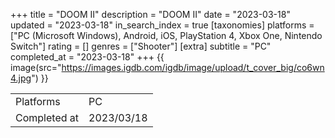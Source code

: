 +++
title = "DOOM II"
description = "DOOM II"
date = "2023-03-18"
updated = "2023-03-18"
in_search_index = true
[taxonomies]
platforms = ["PC (Microsoft Windows), Android, iOS, PlayStation 4, Xbox One, Nintendo Switch"]
rating = []
genres = ["Shooter"]
[extra]
subtitle = "PC"
completed_at = "2023-03-18"
+++
{{ image(src="https://images.igdb.com/igdb/image/upload/t_cover_big/co6wn4.jpg") }}

|              |            |
| ------------ | ---------- |
| Platforms    | PC |
| Completed at | 2023/03/18 |

